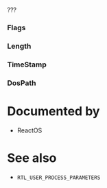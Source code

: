 ???

### Flags

### Length

### TimeStamp

### DosPath

# Documented by

* ReactOS

# See also

* `RTL_USER_PROCESS_PARAMETERS`
